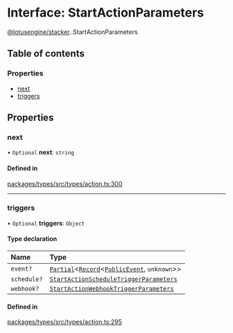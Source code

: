 # Interface: StartActionParameters

[@lotusengine/stacker](../wiki/@lotusengine.stacker).[<internal>](../wiki/@lotusengine.stacker.%3Cinternal%3E).StartActionParameters

## Table of contents

### Properties

- [next](../wiki/@lotusengine.stacker.%3Cinternal%3E.StartActionParameters#next)
- [triggers](../wiki/@lotusengine.stacker.%3Cinternal%3E.StartActionParameters#triggers)

## Properties

### next

• `Optional` **next**: `string`

#### Defined in

[packages/types/src/types/action.ts:300](https://github.com/lotusengine/sdk/blob/fdb90a3/packages/types/src/types/action.ts#L300)

___

### triggers

• `Optional` **triggers**: `Object`

#### Type declaration

| Name | Type |
| :------ | :------ |
| `event?` | [`Partial`](../wiki/@lotusengine.stacker.%3Cinternal%3E#partial)<[`Record`](../wiki/@lotusengine.stacker.%3Cinternal%3E#record)<[`PublicEvent`](../wiki/@lotusengine.stacker.%3Cinternal%3E#publicevent), `unknown`\>\> |
| `schedule?` | [`StartActionScheduleTriggerParameters`](../wiki/@lotusengine.stacker.%3Cinternal%3E.StartActionScheduleTriggerParameters) |
| `webhook?` | [`StartActionWebhookTriggerParameters`](../wiki/@lotusengine.stacker.%3Cinternal%3E.StartActionWebhookTriggerParameters) |

#### Defined in

[packages/types/src/types/action.ts:295](https://github.com/lotusengine/sdk/blob/fdb90a3/packages/types/src/types/action.ts#L295)
